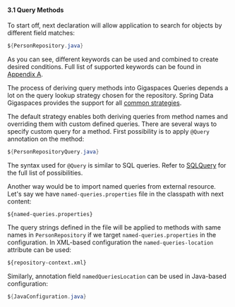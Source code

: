 #### <a name="query"/>3.1 Query Methods

To start off, next declaration will allow application to search for objects by different field matches:

```java
${PersonRepository.java}
```

As you can see, different keywords can be used and combined to create desired conditions. Full list of supported keywords can be found in [Appendix A](#appendix-a).

The process of deriving query methods into Gigaspaces Queries depends a lot on the query lookup strategy chosen for the repository. Spring Data Gigaspaces  provides the support for all [common strategies](http://docs.spring.io/spring-data/data-commons/docs/1.9.1.RELEASE/reference/html/#repositories.query-methods.query-lookup-strategies).

The default strategy enables both deriving queries from method names and overriding them with custom defined queries. There are several ways to specify custom query for a method. First possibility is to apply `@Query` annotation on the method:

```java
${PersonRepositoryQuery.java}
```

The syntax used for `@Query` is similar to SQL queries. Refer to [SQLQuery](http://docs.gigaspaces.com/latest/dev-java/query-sql.html) for the full list of possibilities.

Another way would be to import named queries from external resource. Let's say we have `named-queries.properties` file in the classpath with next content:

```properties
${named-queries.properties}
```

The query strings defined in the file will be applied to methods with same names in `PersonRepository` if we target `named-queries.properties` in the configuration. In XML-based configuration the `named-queries-location` attribute can be used:

```xml
${repository-context.xml}
```

Similarly, annotation field `namedQueriesLocation` can be used in Java-based configuration:

```java
${JavaConfiguration.java}
```